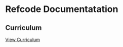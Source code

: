 # Refcode Documentatation

## Curriculum
[View Curriculum](https://glover.io/refcode-docs/curriculum)
